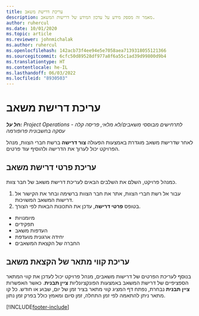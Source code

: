 ```yaml
---
title: עריכת דרישת משאב
description: מאמר זה מספק מידע על עדכון המידע של דרישות המשאב.
author: ruhercul
ms.date: 10/01/2020
ms.topic: article
ms.reviewer: johnmichalak
ms.author: ruhercul
ms.openlocfilehash: 142acb73f4ee94e5e7058aea7139318055121366
ms.sourcegitcommit: 6cfc50d89528df977a8f6a55c1ad39d99800d9b4
ms.translationtype: HT
ms.contentlocale: he-IL
ms.lasthandoff: 06/03/2022
ms.locfileid: "8930503"
---
```

# <a name="edit-a-resource-requirement"></a>עריכת דרישת משאב

_**חל על:** Project Operations לתרחישים מבוססי משאבים/לא מלאי, פריסה קלה - עסקה בחשבונית פרופורמה_

לאחר שדרישת משאב מוגדרת באמצעות הפעולה **צור דרישה** ברשת חברי הצוות, מנהל הפרויקט יכול לערוך את הדרישה ולהוסיף עוד פרטים.

## <a name="edit-resource-requirement-details"></a>עריכת פרטי דרישת משאב

כמנהל פרויקט, השלם את השלבים הבאים לעריכת דרישת משאב של חבר צוות.

1. עבור אל רשת חברי הצוות, אתר את חבר הצוות ברשימה ובחר את הקישור אל דרישות המשאב המשויכות.
2. בטופס **פרטי דרישה**, עדכן את התכונות הבאות לפי הצורך.

- מיומנויות
- תפקידים
- העדפות משאב
- יחידה ארגונית מועדפת
- החברה של הקצאת המשאבים

## <a name="edit-resource-assignment-contours"></a>עריכת קווי מתאר של הקצאת משאב

בנוסף לעריכת הפרטים של דרישות משאבים, מנהל פרויקט יכול לעדכן את קווי המתאר הספציפיים של דרישת המשאב באמצעות הפונקציונליות **ציין תבנית**. כאשר האפשרות **ציין תבנית** נבחרת, נפתח דף המציג קווי מתאר בציר זמן של יום, שבוע או חודש. כל קו מתאר ניתן להתאמה לפי זמן התחלה, זמן סיום ומאמץ כולל בפרק זמן נתון.

[!INCLUDE[footer-include](../includes/footer-banner.md)]